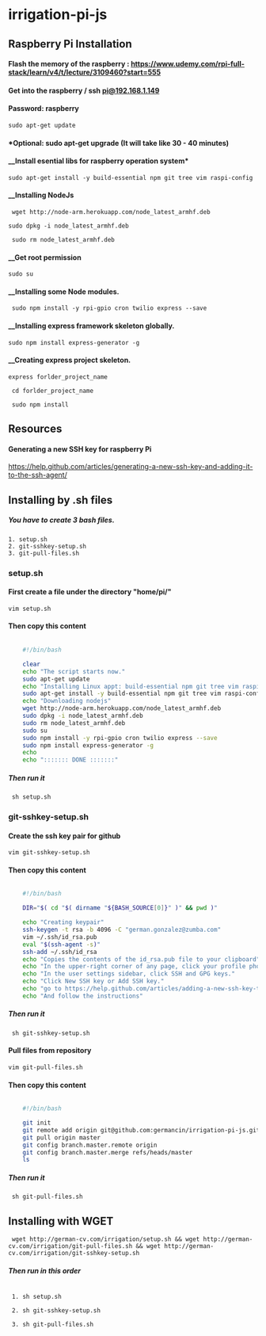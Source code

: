 # irrigation-pi-js

## Raspberry Pi Installation

#### Flash the memory of the raspberry : https://www.udemy.com/rpi-full-stack/learn/v4/t/lecture/3109460?start=555
#### Get into the raspberry / ssh pi@192.168.1.149
#### Password: raspberry
```sudo apt-get update```
####     *Optional: sudo apt-get upgrade (It will take like 30 - 40 minutes)
#### __Install esential libs for raspberry operation system*
```sudo apt-get install -y build-essential npm git tree vim raspi-config```
#### __Installing NodeJs

``` wget http://node-arm.herokuapp.com/node_latest_armhf.deb```

``` sudo dpkg -i node_latest_armhf.deb ```

``` sudo rm node_latest_armhf.deb```

#### __Get root permission
``` sudo su ```

#### __Installing some Node modules.
``` sudo npm install -y rpi-gpio cron twilio express --save```

#### __Installing express framework skeleton globally.
``` sudo npm install express-generator -g ```

#### __Creating express project skeleton.
``` express forlder_project_name ```

``` cd forlder_project_name```

``` sudo npm install```


## Resources

#### Generating a new SSH key for raspberry Pi 
https://help.github.com/articles/generating-a-new-ssh-key-and-adding-it-to-the-ssh-agent/

## Installing by .sh files
##### You have to create 3 bash files.
	1. setup.sh
	2. git-sshkey-setup.sh
	3. git-pull-files.sh


###  setup.sh
#### First create a file under the directory "home/pi/"
``` vim setup.sh ```

#### Then copy this content
``` bash

	#!/bin/bash

	clear
	echo "The script starts now."
	sudo apt-get update
	echo "Installing Linux appt: build-essential npm git tree vim raspi-config"
	sudo apt-get install -y build-essential npm git tree vim raspi-config
	echo "Downloading nodejs"
	wget http://node-arm.herokuapp.com/node_latest_armhf.deb
	sudo dpkg -i node_latest_armhf.deb
	sudo rm node_latest_armhf.deb
	sudo su
	sudo npm install -y rpi-gpio cron twilio express --save
	sudo npm install express-generator -g
	echo 
	echo "::::::: DONE :::::::"

``` 

##### Then run it
``` sh setup.sh```

###  git-sshkey-setup.sh
#### Create the ssh key pair for github
``` vim git-sshkey-setup.sh ```

#### Then copy this content
``` bash

	#!/bin/bash

	DIR="$( cd "$( dirname "${BASH_SOURCE[0]}" )" && pwd )" 

	echo "Creating keypair"
	ssh-keygen -t rsa -b 4096 -C "german.gonzalez@zumba.com"
	vim ~/.ssh/id_rsa.pub
	eval "$(ssh-agent -s)"
	ssh-add ~/.ssh/id_rsa
	echo "Copies the contents of the id_rsa.pub file to your clipboard"
	echo "In the upper-right corner of any page, click your profile photo, then click Settings."
	echo "In the user settings sidebar, click SSH and GPG keys."
	echo "Click New SSH key or Add SSH key."
	echo "go to https://help.github.com/articles/adding-a-new-ssh-key-to-your-github-account/"
	echo "And follow the instructions"

```

##### Then run it
``` sh git-sshkey-setup.sh```

#### Pull files from repository
``` vim git-pull-files.sh ```

#### Then copy this content
``` bash

	#!/bin/bash

	git init 
	git remote add origin git@github.com:germancin/irrigation-pi-js.git
	git pull origin master
	git config branch.master.remote origin
	git config branch.master.merge refs/heads/master
	ls

```

##### Then run it
``` sh git-pull-files.sh```

## Installing with WGET 
``` wget http://german-cv.com/irrigation/setup.sh && wget http://german-cv.com/irrigation/git-pull-files.sh && wget http://german-cv.com/irrigation/git-sshkey-setup.sh```

##### Then run in this order
```

 1. sh setup.sh

 2. sh git-sshkey-setup.sh

 3. sh git-pull-files.sh

```


